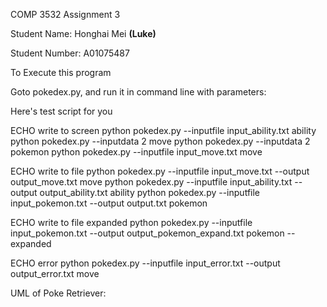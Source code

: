 COMP 3532 Assignment 3

Student Name: Honghai Mei **(Luke)**

Student Number: A01075487

To Execute this program

Goto pokedex.py, and run it in command line with parameters:

Here's test script for you

ECHO write to screen
python pokedex.py --inputfile input_ability.txt ability
python pokedex.py --inputdata 2 move
python pokedex.py --inputdata 2 pokemon
python pokedex.py --inputfile input_move.txt move

ECHO write to file
python pokedex.py --inputfile input_move.txt --output output_move.txt move
python pokedex.py --inputfile input_ability.txt --output output_ability.txt ability
python pokedex.py --inputfile input_pokemon.txt --output output.txt pokemon

ECHO write to file expanded
python pokedex.py --inputfile input_pokemon.txt --output output_pokemon_expand.txt pokemon --expanded

ECHO error
python pokedex.py --inputfile input_error.txt --output output_error.txt move

UML of Poke Retriever: